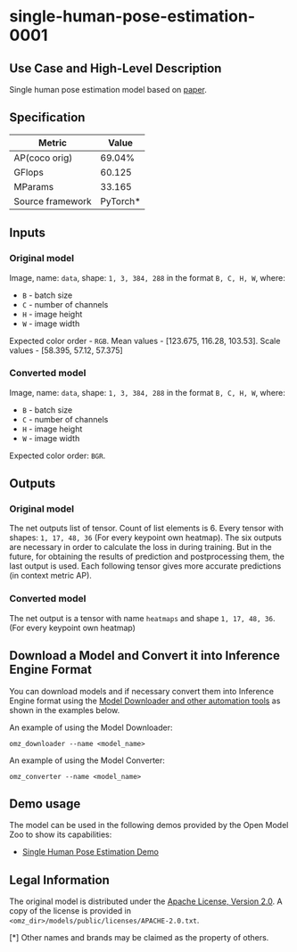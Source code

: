 # single-human-pose-estimation-0001

## Use Case and High-Level Description

Single human pose estimation model based on [paper](https://arxiv.org/abs/1906.04104).

## Specification

| Metric                                                        | Value                   |
|---------------------------------------------------------------|-------------------------|
| AP(coco orig)                                                 | 69.04%                  |
| GFlops                                                        | 60.125                  |
| MParams                                                       | 33.165                  |
| Source framework                                              | PyTorch\*               |

## Inputs

### Original model

Image, name: `data`, shape: `1, 3, 384, 288` in the format `B, C, H, W`, where:

- `B` - batch size
- `C` - number of channels
- `H` - image height
- `W` - image width

Expected color order - `RGB`. Mean values - [123.675, 116.28, 103.53]. Scale values - [58.395, 57.12, 57.375]

### Converted model

Image, name: `data`, shape: `1, 3, 384, 288` in the format `B, C, H, W`, where:

- `B` - batch size
- `C` - number of channels
- `H` - image height
- `W` - image width

Expected color order: `BGR`.

## Outputs

### Original model

The net outputs list of tensor. Count of list elements is 6. Every tensor with shapes: `1, 17, 48, 36` (For every keypoint own heatmap). The six outputs are necessary in order to calculate the loss in during training. But in the future, for obtaining the results of prediction and postprocessing them, the last output is used. Each following tensor gives more accurate predictions (in context metric AP).

### Converted model

The net output is a tensor with name `heatmaps` and  shape `1, 17, 48, 36`. (For every keypoint own heatmap)

## Download a Model and Convert it into Inference Engine Format

You can download models and if necessary convert them into Inference Engine format using the [Model Downloader and other automation tools](../../../tools/model_tools/README.md) as shown in the examples below.

An example of using the Model Downloader:
```
omz_downloader --name <model_name>
```

An example of using the Model Converter:
```
omz_converter --name <model_name>
```

## Demo usage

The model can be used in the following demos provided by the Open Model Zoo to show its capabilities:

* [Single Human Pose Estimation Demo](../../../demos/single_human_pose_estimation_demo/python/README.md)

## Legal Information
The original model is distributed under the
[Apache License, Version 2.0](https://raw.githubusercontent.com/opencv/openvino_training_extensions/develop/LICENSE).
A copy of the license is provided in `<omz_dir>/models/public/licenses/APACHE-2.0.txt`.

[*] Other names and brands may be claimed as the property of others.
